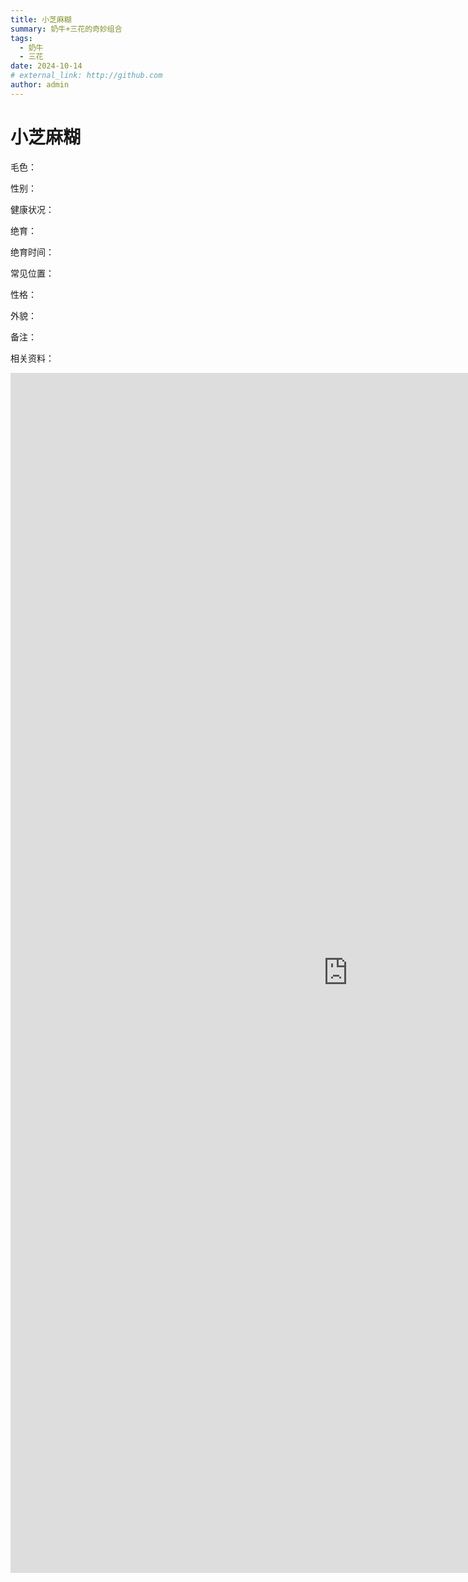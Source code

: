```yaml
---
title: 小芝麻糊
summary: 奶牛+三花的奇妙组合
tags:
  - 奶牛
  - 三花
date: 2024-10-14
# external_link: http://github.com
author: admin
---
```


# 小芝麻糊

毛色：

性别：

健康状况：

绝育：

绝育时间：

常见位置：

性格：

外貌：

备注：

相关资料：

<iframe width="1080" height="1920" frameborder="0" src="https://open.douyin.com/player/video?vid=7424791301058596146&autoplay=0" referrerpolicy="unsafe-url" allowfullscreen></iframe>
